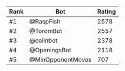 Rank|Bot|Rating
---|---|---
#1|@RaspFish|2578
#2|@ToromBot|2557
#3|@colinbot|2378
#4|@OpeningsBot|2118
#5|@MinOpponentMoves|707
